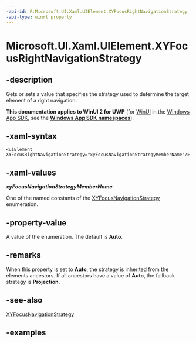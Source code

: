 ```yaml
---
-api-id: P:Microsoft.UI.Xaml.UIElement.XYFocusRightNavigationStrategy
-api-type: winrt property
---
```


<!-- Property syntax.
public XYFocusNavigationStrategyMode XYFocusRightNavigationStrategy { get;  set; }
-->

# Microsoft.UI.Xaml.UIElement.XYFocusRightNavigationStrategy

## -description

Gets or sets a value that specifies the strategy used to determine the target element of a right navigation.

**This documentation applies to WinUI 2 for UWP** (for [WinUI](/windows/apps/winui/winui3/) in the [Windows App SDK](/windows/apps/windows-app-sdk/), see the **[Windows App SDK namespaces](/windows/windows-app-sdk/api/winrt/)**).

## -xaml-syntax

```xaml
<uiElement XYFocusRightNavigationStrategy="xyFocusNavigationStrategyMemberName"/>
```

## -xaml-values

***xyFocusNavigationStrategyMemberName***

One of the named constants of the [XYFocusNavigationStrategy](../microsoft.ui.xaml.input/xyfocusnavigationstrategy.md) enumeration.

## -property-value

A value of the enumeration. The default is **Auto**.

## -remarks

When this property is set to **Auto**, the strategy is inherited from the elements ancestors. If all ancestors have a value of **Auto**, the fallback strategy is **Projection**.  

## -see-also

[XYFocusNavigationStrategy](../microsoft.ui.xaml.input/xyfocusnavigationstrategy.md)

## -examples

